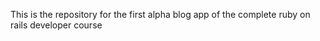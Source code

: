 This is the repository for the first alpha blog app  of the complete ruby on rails developer course 